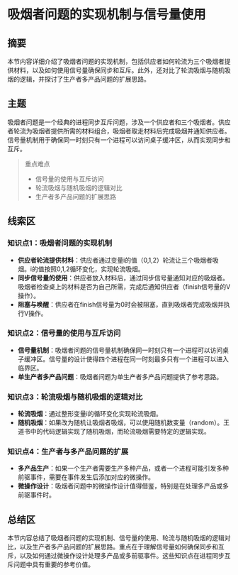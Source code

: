 # 吸烟者问题的实现机制与信号量使用

## 摘要

本节内容详细介绍了吸烟者问题的实现机制，包括供应者如何轮流为三个吸烟者提供材料，以及如何使用信号量确保同步和互斥。此外，还对比了轮流吸烟与随机吸烟的逻辑，并探讨了生产者多产品问题的扩展思路。

## 主题

吸烟者问题是一个经典的进程同步互斥问题，涉及一个供应者和三个吸烟者。供应者轮流为吸烟者提供所需的材料组合，吸烟者取走材料后完成吸烟并通知供应者。信号量机制用于确保同一时刻只有一个进程可以访问桌子缓冲区，从而实现同步和互斥。

> 重点难点
>
> - 信号量的使用与互斥访问
> - 轮流吸烟与随机吸烟的逻辑对比
> - 生产者多产品问题的扩展思路

## 线索区

### 知识点1：吸烟者问题的实现机制

- **供应者轮流提供材料**：供应者通过变量i的值（0,1,2）轮流让三个吸烟者吸烟。i的值按照0,1,2循环变化，实现轮流吸烟。
- **同步信号量的使用**：供应者放入材料后，通过同步信号量通知对应的吸烟者。吸烟者检查桌上的材料是否为自己所需，完成后通知供应者（finish信号量的V操作）。
- **阻塞与唤醒**：供应者在finish信号量为0时会被阻塞，直到吸烟者完成吸烟并执行V操作。

### 知识点2：信号量的使用与互斥访问

- **信号量机制**：吸烟者问题的信号量机制确保同一时刻只有一个进程可以访问桌子缓冲区。信号量的设计使得四个进程在同一时刻最多只有一个进程可以进入临界区。
- **单生产者多产品问题**：吸烟者问题为单生产者多产品问题提供了参考思路。

### 知识点3：轮流吸烟与随机吸烟的逻辑对比

- **轮流吸烟**：通过整形变量i的循环变化实现轮流吸烟。
- **随机吸烟**：如果改为随机让吸烟者吸烟，可以使用随机数变量（random）。王道书中的代码逻辑实现了随机吸烟，而轮流吸烟需要特定的逻辑实现。

### 知识点4：生产者与多产品问题的扩展

- **多产品生产**：如果一个生产者需要生产多种产品，或者一个进程可能引发多种前驱事件，需要在事件发生后添加对应的微操作。
- **微操作设计**：吸烟者问题中的微操作设计值得借鉴，特别是在处理多产品或多前驱事件时。

## 总结区

本节内容总结了吸烟者问题的实现机制、信号量的使用、轮流与随机吸烟的逻辑对比，以及生产者多产品问题的扩展思路。重点在于理解信号量如何确保同步和互斥，以及如何通过微操作设计处理多产品或多前驱事件。这些知识点在进程同步互斥问题中具有重要的参考价值。
